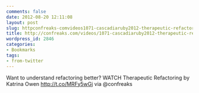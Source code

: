 ```yaml
---
comments: false
date: 2012-08-20 12:11:08
layout: post
slug: httpconfreaks-comvideos1071-cascadiaruby2012-therapeutic-refactoring
title: http://confreaks.com/videos/1071-cascadiaruby2012-therapeutic-refactoring
wordpress_id: 2846
categories:
- Bookmarks
tags:
- from-twitter
---
```


Want to understand refactoring better? WATCH Therapeutic Refactoring by Katrina Owen http://t.co/MRFy5wGj via @confreaks
